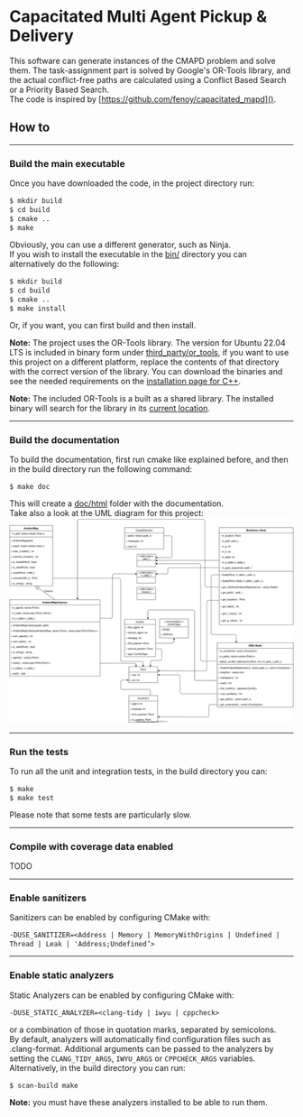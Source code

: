 # Capacitated Multi Agent Pickup & Delivery

This software can generate instances of the CMAPD problem and solve them.
The task-assignment part is solved by Google's OR-Tools library, and the actual conflict-free paths
are calculated using a Conflict Based Search or a Priority Based Search.  
The code is inspired by [https://github.com/fenoy/capacitated_mapd]().

## How to

---

### Build the main executable

Once you have downloaded the code, in the project directory run:

```
$ mkdir build
$ cd build
$ cmake ..
$ make
```

Obviously, you can use a different generator, such as Ninja.  
If you wish to install the executable in the [bin/]() directory you can alternatively do the following:

```
$ mkdir build
$ cd build
$ cmake ..
$ make install
```

Or, if you want, you can first build and then install.

**Note:** The project uses the OR-Tools library. The version for Ubuntu 22.04 LTS is included
in binary form under [third_party/or_tools](third_party/or_tools), if you want to use this project on a different
platform, replace the contents of that directory with the correct version of the library.
You can download the binaries and see the needed requirements on the
[installation page for C++](https://developers.google.com/optimization/install/cpp).

**Note:** The included OR-Tools is a built as a shared library. The installed binary will search for the library in
its [current location](third_party/or_tools/lib).

---

### Build the documentation

To build the documentation, first run cmake like explained before, and then in the build directory
run the following command:

```
$ make doc
```

This will create a [doc/html]() folder with the documentation.  
Take also a look at the UML diagram for this project:  
![UML SCHEMA](doc/cmapd_uml.drawio.svg)

---

### Run the tests

To run all the unit and integration tests, in the build directory you can:

```
$ make
$ make test
```

Please note that some tests are particularly slow.

---

### Compile with coverage data enabled

TODO

---

### Enable sanitizers

Sanitizers can be enabled by configuring CMake with:

```
-DUSE_SANITIZER=<Address | Memory | MemoryWithOrigins | Undefined | Thread | Leak | 'Address;Undefined’>
```

---

### Enable static analyzers

Static Analyzers can be enabled by configuring CMake with:

```
-DUSE_STATIC_ANALYZER=<clang-tidy | iwyu | cppcheck>
```

or a combination of those in quotation marks, separated by semicolons.  
By default, analyzers will automatically find configuration files such as .clang-format.
Additional arguments can be passed to the analyzers by setting the `CLANG_TIDY_ARGS`, `IWYU_ARGS`
or `CPPCHECK_ARGS` variables.  
Alternatively, in the build directory you can run:

```
$ scan-build make
```

**Note:** you must have these analyzers installed to be able to run them.